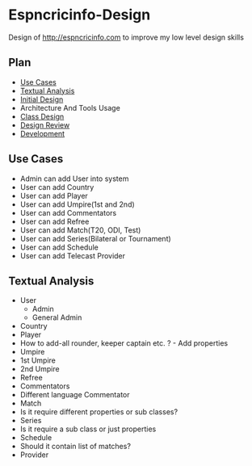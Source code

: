 # Espncricinfo-Design
Design of http://espncricinfo.com to improve my low level design skills

## Plan
- [Use Cases](#use-cases)
- [Textual Analysis](#textual-analysis)
- [Initial Design](#initial-design)
- Architecture And Tools Usage
- [Class Design](#class-design)
- [Design Review](#design-review)
- [Development](#development)

## Use Cases
- Admin can add User into system
- User can add Country
- User can add Player
- User can add Umpire(1st and 2nd)
- User can add Commentators
- User can add Refree
- User can add Match(T20, ODI, Test)
- User can add Series(Bilateral or Tournament)
- User can add Schedule
- User can add Telecast Provider

## Textual Analysis
- User
    - Admin
    - General Admin
- Country
- Player
 - How to add-all rounder, keeper captain etc. ? - Add properties
- Umpire
 - 1st Umpire
 - 2nd Umpire
- Refree
- Commentators
 - Different language Commentator
- Match
 - Is it require different properties or sub classes?
- Series
 - Is it require a sub class or just properties
- Schedule
 - Should it contain list of matches?
- Provider
